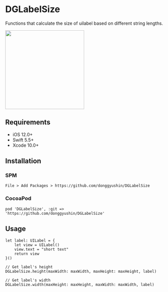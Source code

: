# DGLabelSize
Functions that calculate the size of uilabel based on different string lengths. 

<div>
<img src="https://user-images.githubusercontent.com/34573243/151298303-e3972d96-7f76-4606-9ae8-8b7f315020d6.png" width=250 />
</div>

## Requirements
- iOS 12.0+
- Swift 5.5+
- Xcode 10.0+


## Installation

### SPM
```
File > Add Packages > https://github.com/donggyushin/DGLabelSize
```

### CocoaPod
```
pod 'DGLabelSize', :git => 'https://github.com/donggyushin/DGLabelSize'
```

## Usage
```
let label: UILabel = {
    let view = UILabel()
    view.text = "short text"
    return view
}()

// Get label's height
DGLabelSize.height(maxWidth: maxWidth, maxHeight: maxHeight, label)

// Get label's width
DGLabelSize.width(maxHeight: maxHeight, maxWidth: maxWidth, label)
```



